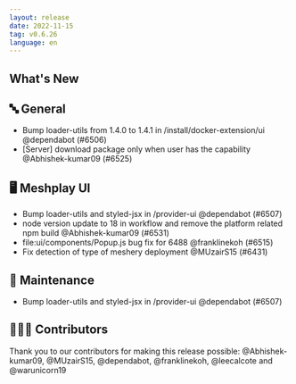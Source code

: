 ```yaml
---
layout: release
date: 2022-11-15
tag: v0.6.26
language: en
---
```


## What's New
## 🔤 General
- Bump loader-utils from 1.4.0 to 1.4.1 in /install/docker-extension/ui @dependabot (#6506)
- [Server] download package only when user has the capability @Abhishek-kumar09 (#6525)

## 🖥 Meshplay UI

- Bump loader-utils and styled-jsx in /provider-ui @dependabot (#6507)
- node version update to 18 in workflow and remove the platform related npm build @Abhishek-kumar09 (#6531)
- file:ui/components/Popup.js bug fix for 6488 @franklinekoh (#6515)
- Fix detection of type of meshery deployment @MUzairS15 (#6431)

## 🧰 Maintenance

- Bump loader-utils and styled-jsx in /provider-ui @dependabot (#6507)

## 👨🏽‍💻 Contributors

Thank you to our contributors for making this release possible:
@Abhishek-kumar09, @MUzairS15, @dependabot, @franklinekoh, @leecalcote and @warunicorn19

